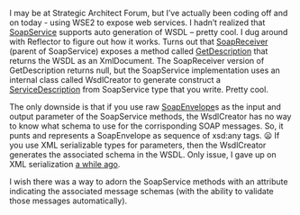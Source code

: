 I may be at Strategic Architect Forum, but I’ve actually been coding off
and on today - using WSE2 to expose web services. I hadn’t realized that
[SoapService](http://msdn.microsoft.com/library/en-us/wseref/html/T_Microsoft_Web_Services2_Messaging_SoapService.asp) supports
auto generation of WSDL – pretty cool. I dug around with Reflector to
figure out how it works. Turns out that
[SoapReceiver](http://msdn.microsoft.com/library/en-us/wseref/html/T_Microsoft_Web_Services2_Messaging_SoapReceiver.asp)
(parent of SoapService) exposes a method called
[GetDescription](http://msdn.microsoft.com/library/en-us/wseref/html/M_Microsoft_Web_Services2_Messaging_SoapReceiver_GetDescription_1_19f87a31.asp)
that returns the WSDL as an XmlDocument. The SoapReceiver version of
GetDescription returns null, but the SoapService implementation uses an
internal class called WsdlCreator to generate construct a
[ServiceDescription](http://msdn.microsoft.com/library/en-us/cpref/html/frlrfSystemWebServicesDescriptionServiceDescriptionClassTopic.asp)
from SoapService type that you write. Pretty cool.

The only downside is that if you use raw
[SoapEnvelope](http://msdn.microsoft.com/library/en-us/wseref/html/T_Microsoft_Web_Services2_SoapEnvelope.asp)s
as the input and output parameter of the SoapService methods, the
WsdlCreator has no way to know what schema to use for the corrisponding
SOAP messages. So, it punts and represents a SoapEnvelope as sequence of
xsd:any tags.
:frowning: If you
use XML serializable types for parameters, then the WsdlCreator
generates the associated schema in the WSDL. Only issue, I gave up on
XML serialization [a while
ago](http://devhawk.net/2003/05/15/xml-is-not-just-a-deserialized-object-graph/).

I wish there was a way to adorn the SoapService methods with an
attribute indicating the associated message schemas (with the ability
to validate those messages automatically).

